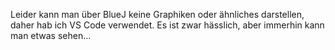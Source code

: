 Leider kann man über BlueJ keine Graphiken oder ähnliches darstellen, daher hab ich VS Code verwendet. Es ist zwar hässlich, aber immerhin kann man etwas sehen...
